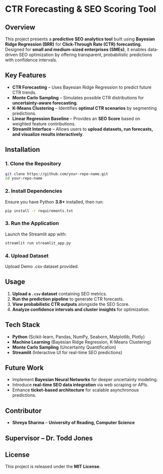 
# CTR Forecasting & SEO Scoring Tool  

## Overview  
This project presents a **predictive SEO analytics tool** built using **Bayesian Ridge Regression (BRR)** for **Click-Through Rate (CTR) forecasting**. Designed for **small and medium-sized enterprises (SMEs)**, it enables data-driven SEO optimization by offering transparent, probabilistic predictions with confidence intervals.  

## Key Features  
- **CTR Forecasting** – Uses Bayesian Ridge Regression to predict future CTR trends.  
- **Monte Carlo Sampling** – Simulates possible CTR distributions for **uncertainty-aware forecasting**.  
- **K-Means Clustering** – Identifies **optimal CTR scenarios** by segmenting predictions.  
- **Linear Regression Baseline** – Provides an **SEO Score** based on weighted feature contributions.  
- **Streamlit Interface** – Allows users to **upload datasets, run forecasts, and visualize results interactively**.  

## Installation  
### 1. Clone the Repository  
```bash  
git clone https://github.com/your-repo-name.git  
cd your-repo-name  
```  
### 2. Install Dependencies  
Ensure you have Python **3.8+** installed, then run:  
```bash  
pip install -r requirements.txt  
```  
### 3. Run the Application  
Launch the Streamlit app with:  
```bash  
streamlit run streamlit_app.py  
```  
### 4. Upload Dataset
Upload Demo .csv dataset provided. 

## Usage  
1. **Upload a `.csv` dataset** containing SEO metrics.  
2. **Run the prediction pipeline** to generate CTR forecasts.  
3. **View probabilistic CTR outputs** alongside the SEO Score.  
4. **Analyze confidence intervals and cluster insights** for optimization.  

## Tech Stack  
- **Python** (Scikit-learn, Pandas, NumPy, Seaborn, Matplotlib, Plotly)  
- **Machine Learning** (Bayesian Ridge Regression, K-Means Clustering)  
- **Monte Carlo Sampling** (Uncertainty Quantification)  
- **Streamlit** (Interactive UI for real-time SEO predictions)  

## Future Work  
- Implement **Bayesian Neural Networks** for deeper uncertainty modeling.  
- Introduce **real-time SEO data integration** via web scraping or APIs.  
- Enhance **ticket-based architecture** for scalable asynchronous predictions.  

## Contributor 
- **Shreya Sharma** – **University of Reading, Computer Science**

## Supervisor – Dr. Todd Jones  

## License  
This project is released under the **MIT License**.  

 

